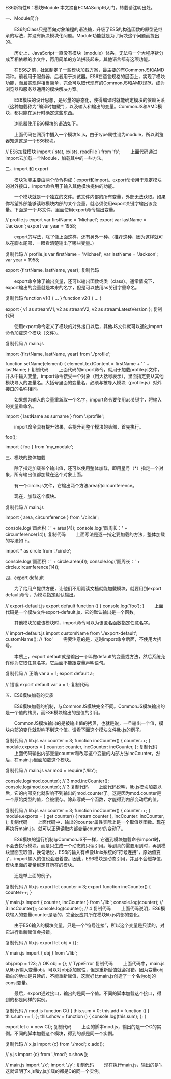 ES6新特性6：模块Module
本文摘自ECMAScript6入门，转载请注明出处。

 

一、Module简介

　　ES6的Class只是面向对象编程的语法糖，升级了ES5的构造函数的原型链继承的写法，并没有解决模块化问题。Module功能就是为了解决这个问题而提出的。

　　历史上，JavaScript一直没有模块（module）体系，无法将一个大程序拆分成互相依赖的小文件，再用简单的方法拼装起来。其他语言都有这项功能。

　　在ES6之前，社区制定了一些模块加载方案，最主要的有CommonJS和AMD两种。前者用于服务器，后者用于浏览器。ES6在语言规格的层面上，实现了模块功能，而且实现得相当简单，完全可以取代现有的CommonJS和AMD规范，成为浏览器和服务器通用的模块解决方案。

 　　ES6模块的设计思想，是尽量的静态化，使得编译时就能确定模块的依赖关系（这种加载称为“编译时加载”），以及输入和输出的变量。CommonJS和AMD模块，都只能在运行时确定这些东西。

　　浏览器使用ES6模块的语法如下。

<script type="module" src="fs.js"></script>
　　上面代码在网页中插入一个模块fs.js，由于type属性设为module，所以浏览器知道这是一个ES6模块。

// ES6加载模块
import { stat, exists, readFile } from 'fs';
　　上面代码通过import去加载一个Module，加载其中的一些方法。

 

二、import 和 export

　　模块功能主要由两个命令构成：export和import。export命令用于规定模块的对外接口，import命令用于输入其他模块提供的功能。

　　一个模块就是一个独立的文件。该文件内部的所有变量，外部无法获取。如果你希望外部能够读取模块内部的某个变量，就必须使用export关键字输出该变量。下面是一个JS文件，里面使用export命令输出变量。

// profile.js
export var firstName = 'Michael';
export var lastName = 'Jackson';
export var year = 1958;
　　

　　export的写法，除了像上面这样，还有另外一种。(推荐这种，因为这样就可以在脚本尾部，一眼看清楚输出了哪些变量。)

复制代码
// profile.js
var firstName = 'Michael';
var lastName = 'Jackson';
var year = 1958;

export {firstName, lastName, year};
复制代码
 

　　export命令除了输出变量，还可以输出函数或类（class）。通常情况下，export输出的变量就是本来的名字，但是可以使用as关键字重命名。

复制代码
function v1() { ... }
function v2() { ... }

export {
    v1 as streamV1,
    v2 as streamV2,
    v2 as streamLatestVersion
};
复制代码
 

　　使用export命令定义了模块的对外接口以后，其他JS文件就可以通过import命令加载这个模块（文件）。

复制代码
// main.js

import {firstName, lastName, year} from './profile';

function setName(element) {
    element.textContent = firstName + ' ' + lastName;
}
复制代码
　　上面代码的import命令，就用于加载profile.js文件，并从中输入变量。import命令接受一个对象（用大括号表示），里面指定要从其他模块导入的变量名。大括号里面的变量名，必须与被导入模块（profile.js）对外接口的名称相同。

　　如果想为输入的变量重新取一个名字，import命令要使用as关键字，将输入的变量重命名。

import { lastName as surname } from './profile';
 

　　import命令具有提升效果，会提升到整个模块的头部，首先执行。

foo();

import { foo } from 'my_module';
 

三、模块的整体加载

　　除了指定加载某个输出值，还可以使用整体加载，即用星号（*）指定一个对象，所有输出值都加载在这个对象上面。

　　有一个circle.js文件，它输出两个方法area和circumference。

　　现在，加载这个模块。

复制代码
// main.js

import { area, circumference } from './circle';

console.log('圆面积：' + area(4));
console.log('圆周长：' + circumference(14));
复制代码
　　上面写法是逐一指定要加载的方法，整体加载的写法如下。

import * as circle from './circle';

console.log('圆面积：' + circle.area(4));
console.log('圆周长：' + circle.circumference(14));
 

四、export default

　　为了给用户提供方便，让他们不用阅读文档就能加载模块，就要用到export default命令，为模块指定默认输出。

// export-default.js
export default function () {
    console.log('foo');
}
　　上面代码是一个模块文件export-default.js，它的默认输出是一个函数。

　　其他模块加载该模块时，import命令可以为该匿名函数指定任意名字。

// import-default.js
import customName from './export-default';
customName(); // 'foo'
　　需要注意的是，这时import命令后面，不使用大括号。

　　本质上，export default就是输出一个叫做default的变量或方法，然后系统允许你为它取任意名字。它后面不能跟变量声明语句。

复制代码
// 正确
var a = 1;
export default a;

// 错误
export default var a = 1;
复制代码
 

五、ES6模块加载的实质

　　ES6模块加载的机制，与CommonJS模块完全不同。CommonJS模块输出的是一个值的拷贝，而ES6模块输出的是值的引用。

　　CommonJS模块输出的是被输出值的拷贝，也就是说，一旦输出一个值，模块内部的变化就影响不到这个值。请看下面这个模块文件lib.js的例子。

复制代码
// lib.js
var counter = 3;
function incCounter() {
  counter++;
}
module.exports = {
  counter: counter,
  incCounter: incCounter,
};
复制代码
　　上面代码输出内部变量counter和改写这个变量的内部方法incCounter。然后，在main.js里面加载这个模块。

复制代码
// main.js
var mod = require('./lib');

console.log(mod.counter);  // 3
mod.incCounter();
console.log(mod.counter); // 3
复制代码
　　上面代码说明，lib.js模块加载以后，它的内部变化就影响不到输出的mod.counter了。这是因为mod.counter是一个原始类型的值，会被缓存。除非写成一个函数，才能得到内部变动后的值。

复制代码
// lib.js
var counter = 3;
function incCounter() {
  counter++;
}
module.exports = {
  get counter() {
    return counter
  },
  incCounter: incCounter,
};
复制代码
　　上面代码中，输出的counter属性实际上是一个取值器函数。现在再执行main.js，就可以正确读取内部变量counter的变动了。

 

　　ES6模块的运行机制与CommonJS不一样，它遇到模块加载命令import时，不会去执行模块，而是只生成一个动态的只读引用。等到真的需要用到时，再到模块里面去取值，换句话说，ES6的输入有点像Unix系统的“符号连接”，原始值变了，import输入的值也会跟着变。因此，ES6模块是动态引用，并且不会缓存值，模块里面的变量绑定其所在的模块。

　　还是举上面的例子。

复制代码
// lib.js
export let counter = 3;
export function incCounter() {
  counter++;
}

// main.js
import { counter, incCounter } from './lib';
console.log(counter); // 3
incCounter();
console.log(counter); // 4
复制代码
　　上面代码说明，ES6模块输入的变量counter是活的，完全反应其所在模块lib.js内部的变化。

 

　　由于ES6输入的模块变量，只是一个“符号连接”，所以这个变量是只读的，对它进行重新赋值会报错。

复制代码
// lib.js
export let obj = {};

// main.js
import { obj } from './lib';

obj.prop = 123; // OK
obj = {}; // TypeError
复制代码
　　上面代码中，main.js从lib.js输入变量obj，可以对obj添加属性，但是重新赋值就会报错。因为变量obj指向的地址是只读的，不能重新赋值，这就好比main.js创造了一个名为obj的const变量。

　　最后，export通过接口，输出的是同一个值。不同的脚本加载这个接口，得到的都是同样的实例。

复制代码
// mod.js
function C() {
  this.sum = 0;
  this.add = function () {
    this.sum += 1;
  };
  this.show = function () {
    console.log(this.sum);
  };
}

export let c = new C();
复制代码
　　上面的脚本mod.js，输出的是一个C的实例。不同的脚本加载这个模块，得到的都是同一个实例。

复制代码
// x.js
import {c} from './mod';
c.add();

// y.js
import {c} from './mod';
c.show();

// main.js
import './x';
import './y';
复制代码
　　现在执行main.js，输出的是1。这就证明了x.js和y.js加载的都是C的同一个实例。